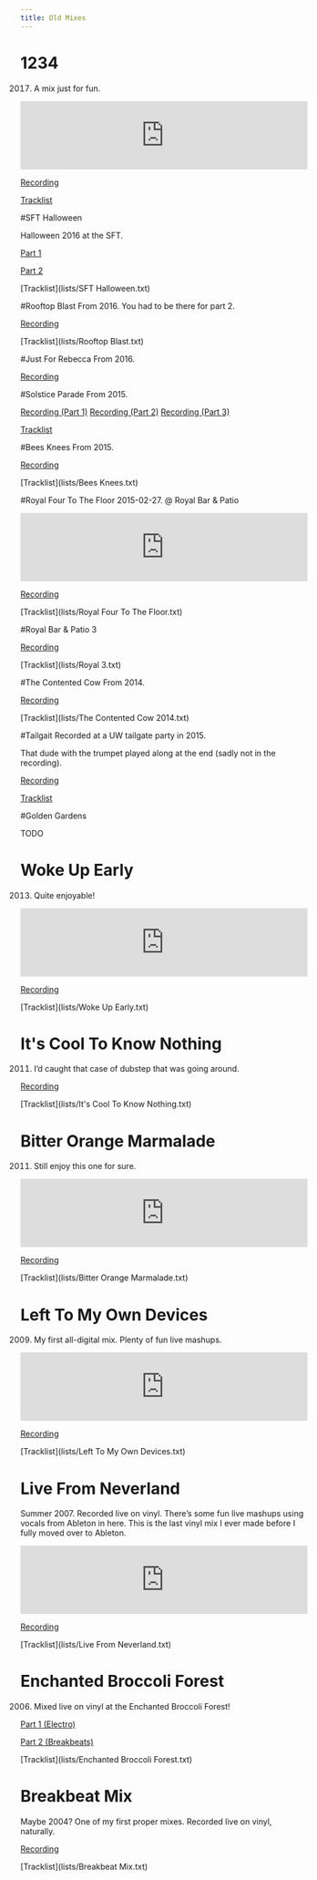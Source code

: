 ```yaml
---
title: Old Mixes
---
```


# 1234

2017.  A mix just for fun.

<iframe width="100%" height="120" src="https://www.mixcloud.com/widget/iframe/?hide_cover=1&hide_artwork=1&feed=%2Fpeter-henry5%2F1234%2F" frameborder="0" ></iframe>

[Recording](https://www.dropbox.com/s/ll6m3q7gzj03mlv/1234.mp3?dl=0)

[Tracklist](lists/1234.txt)

#SFT Halloween

Halloween 2016 at the SFT.

[Part 1](https://www.dropbox.com/s/1ws1w3a9vmo7w79/SFT%20Halloween%20Part%201.mp3?dl=0)

[Part 2](https://www.dropbox.com/s/9r4ritay1nat3sg/SFT%20Halloween%20Part%202.mp3?dl=0)

[Tracklist](lists/SFT Halloween.txt)

#Rooftop Blast
From 2016.  You had to be there for part 2.

[Recording](https://www.dropbox.com/s/q56iuv41jke9b8q/Rooftop%20Blast.mp3?dl=0)

[Tracklist](lists/Rooftop Blast.txt)

#Just For Rebecca
From 2016.

[Recording](https://www.dropbox.com/s/yosgl033evc3q7u/Just%20For%20Rebecca.mp3?dl=0)

#Solstice Parade
From 2015.

[Recording (Part 1)](https://www.dropbox.com/s/ulvp3to57k9cobe/Solstice%201.mp3?dl=0)
[Recording (Part 2)](https://www.dropbox.com/s/zlgozuva54x6q1l/Solstice%202.mp3?dl=0)
[Recording (Part 3)](https://www.dropbox.com/s/q0azgstwx7fjyjb/Solstice%203.mp3?dl=0)

[Tracklist](lists/Solstice.txt)

#Bees Knees
From 2015.

[Recording](https://www.dropbox.com/s/o1lg42anx0cxyop/Bees%20Knees.mp3?dl=0)

[Tracklist](lists/Bees Knees.txt)

#Royal Four To The Floor
2015-02-27.  @ Royal Bar & Patio

<iframe width="100%" height="120" src="https://www.mixcloud.com/widget/iframe/?hide_cover=1&hide_artwork=1&feed=%2Fpeter-henry5%2Froyal-four-to-the-floor%2F" frameborder="0" ></iframe>

[Recording](https://www.dropbox.com/s/3tav5a1rutue8jn/Royal%20Four%20To%20The%20Floor.mp3?dl=0)

[Tracklist](lists/Royal Four To The Floor.txt)

#Royal Bar & Patio 3

[Recording](https://www.dropbox.com/s/oj8wlwkk8k5v006/Royal%203.mp3?dl=0)

[Tracklist](lists/Royal 3.txt)

#The Contented Cow
From 2014.

[Recording](https://www.dropbox.com/s/fe0r22akd390ia2/The%20Contented%20Cow%202014.mp3?dl=0)

[Tracklist](lists/The Contented Cow 2014.txt)

#Tailgait
Recorded at a UW tailgate party in 2015.  

That dude with the trumpet played along at the end (sadly not in the recording).

[Recording](https://www.dropbox.com/s/4lk6k6443y28ovt/Tailgate.mp3?dl=0)

[Tracklist](lists/Tailgate.txt)

#Golden Gardens

TODO



# Woke Up Early

2013.  Quite enjoyable!

<iframe width="100%" height="120" src="https://www.mixcloud.com/widget/iframe/?hide_cover=1&hide_artwork=1&feed=%2Fpeter-henry5%2Fwoke-up-early%2F" frameborder="0" ></iframe>

[Recording](https://www.dropbox.com/s/3shjbadyo4gwvqp/Woke%20Up%20Early.mp3?dl=0)

[Tracklist](lists/Woke Up Early.txt)

# It's Cool To Know Nothing

2011. I’d caught that case of dubstep that was going around.

[Recording](https://www.dropbox.com/s/pvdx39kxgzxgayv/It%27s%20Cool%20To%20Know%20Nothing.mp3?dl=0)

[Tracklist](lists/It's Cool To Know Nothing.txt)

# Bitter Orange Marmalade

2011.  Still enjoy this one for sure.

<iframe width="100%" height="120" src="https://www.mixcloud.com/widget/iframe/?hide_cover=1&hide_artwork=1&feed=%2Fpeter-henry5%2Fbitter-orange-marmalade%2F" frameborder="0" ></iframe>

[Recording](https://www.dropbox.com/s/eu0gsoa16irc39t/Bitter%20Orange%20Marmalade.mp3?dl=0)

[Tracklist](lists/Bitter Orange Marmalade.txt)

# Left To My Own Devices

2009.  My first all-digital mix.  Plenty of fun live mashups.

<iframe width="100%" height="120" src="https://www.mixcloud.com/widget/iframe/?hide_cover=1&hide_artwork=1&feed=%2Fpeter-henry5%2Fleft-to-my-own-devices%2F" frameborder="0" ></iframe>

[Recording](https://www.dropbox.com/s/utss49tvohosu2v/Left%20To%20My%20Own%20Devices.mp3?dl=0)

[Tracklist](lists/Left To My Own Devices.txt)

# Live From Neverland

Summer 2007.  Recorded live on vinyl.  There’s some fun live mashups using vocals from Ableton in here.  This is the last vinyl mix I ever made before I fully moved over to Ableton.

<iframe width="100%" height="120" src="https://www.mixcloud.com/widget/iframe/?hide_cover=1&hide_artwork=1&feed=%2Fpeter-henry5%2Flive-from-neverland%2F" frameborder="0" ></iframe>

[Recording](https://www.dropbox.com/s/5fhyzf8skpczlx5/Live%20From%20Neverland%20V2.mp3?dl=0)

[Tracklist](lists/Live From Neverland.txt)

# Enchanted Broccoli Forest

2006.  Mixed live on vinyl at the Enchanted Broccoli Forest!

[Part 1 (Electro)](https://www.dropbox.com/s/ke75vqsv99cu7pr/Enchanted%20Broccoli%20Forest%201%20%28Electro%29.mp3?dl=0)

[Part 2 (Breakbeats)](https://www.dropbox.com/s/kx2u5yq03vw90i5/Enchanted%20Broccoli%20Forest%202%20%28Breakbeats%29.mp3?dl=0)

[Tracklist](lists/Enchanted Broccoli Forest.txt)

# Breakbeat Mix

Maybe 2004?  One of my first proper mixes. Recorded live on vinyl, naturally.

[Recording](https://www.dropbox.com/s/mcvf5bve2tcd9na/Breakbeat%20Mix.mp3?dl=0)

[Tracklist](lists/Breakbeat Mix.txt)




